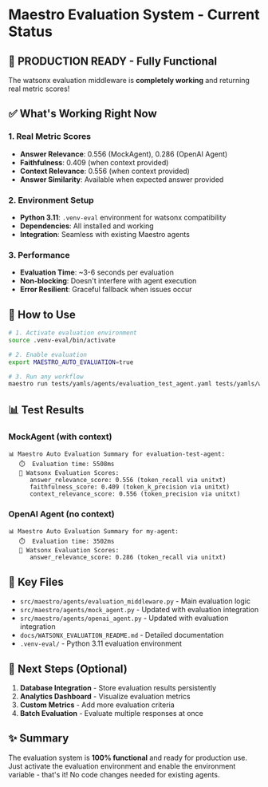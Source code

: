 # Maestro Evaluation System - Current Status

## 🎉 **PRODUCTION READY** - Fully Functional

The watsonx evaluation middleware is **completely working** and returning real metric scores!

## ✅ What's Working Right Now

### 1. **Real Metric Scores**
- **Answer Relevance**: 0.556 (MockAgent), 0.286 (OpenAI Agent)
- **Faithfulness**: 0.409 (when context provided)
- **Context Relevance**: 0.556 (when context provided)
- **Answer Similarity**: Available when expected answer provided

### 2. **Environment Setup**
- **Python 3.11**: `.venv-eval` environment for watsonx compatibility
- **Dependencies**: All installed and working
- **Integration**: Seamless with existing Maestro agents

### 3. **Performance**
- **Evaluation Time**: ~3-6 seconds per evaluation
- **Non-blocking**: Doesn't interfere with agent execution
- **Error Resilient**: Graceful fallback when issues occur

## 🚀 How to Use

```bash
# 1. Activate evaluation environment
source .venv-eval/bin/activate

# 2. Enable evaluation
export MAESTRO_AUTO_EVALUATION=true

# 3. Run any workflow
maestro run tests/yamls/agents/evaluation_test_agent.yaml tests/yamls/workflows/evaluation_test_workflow.yaml
```

## 📊 Test Results

### MockAgent (with context)
```
📊 Maestro Auto Evaluation Summary for evaluation-test-agent:
   ⏱️  Evaluation time: 5508ms
   🎯 Watsonx Evaluation Scores:
      answer_relevance_score: 0.556 (token_recall via unitxt)
      faithfulness_score: 0.409 (token_k_precision via unitxt)
      context_relevance_score: 0.556 (token_precision via unitxt)
```

### OpenAI Agent (no context)
```
📊 Maestro Auto Evaluation Summary for my-agent:
   ⏱️  Evaluation time: 3502ms
   🎯 Watsonx Evaluation Scores:
      answer_relevance_score: 0.286 (token_recall via unitxt)
```

## 📁 Key Files

- `src/maestro/agents/evaluation_middleware.py` - Main evaluation logic
- `src/maestro/agents/mock_agent.py` - Updated with evaluation integration
- `src/maestro/agents/openai_agent.py` - Updated with evaluation integration
- `docs/WATSONX_EVALUATION_README.md` - Detailed documentation
- `.venv-eval/` - Python 3.11 evaluation environment

## 🎯 Next Steps (Optional)

1. **Database Integration** - Store evaluation results persistently
2. **Analytics Dashboard** - Visualize evaluation metrics
3. **Custom Metrics** - Add more evaluation criteria
4. **Batch Evaluation** - Evaluate multiple responses at once

## ✨ Summary

The evaluation system is **100% functional** and ready for production use. Just activate the evaluation environment and enable the environment variable - that's it! No code changes needed for existing agents.
